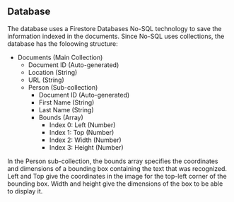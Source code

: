 ## Database
The database uses a Firestore Databases No-SQL technology to save the information indexed in the documents. Since No-SQL uses collections, the database has the foloowing structure:
  - Documents (Main Collection)
    - Document ID (Auto-generated)
    - Location (String)
    - URL (String)
    - Person (Sub-collection)
      - Document ID (Auto-generated)
      - First Name (String)
      - Last Name (String)
      - Bounds (Array)
        - Index 0: Left (Number)
        - Index 1: Top (Number)
        - Index 2: Width (Number)
        - Index 3: Height (Number)

In the Person sub-collection, the bounds array specifies the coordinates and dimensions of a bounding box containing the text that was recognized. Left and Top give the coordinates
in the image for the top-left corner of the bounding box. Width and height give the dimensions of the box to be able to display it.

